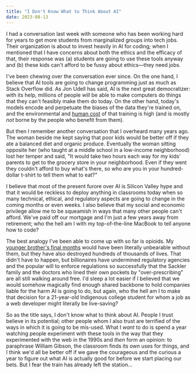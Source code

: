 ```yaml
---
title: "I Don't Know What to Think About AI"
date: 2023-08-13
---
```


I had a conversation last week with someone who has been working hard for years
to get more students from marginalized groups into tech jobs.
Their organization is about to invest heavily in AI for coding;
when I mentioned that I have concerns about both the ethics and the efficacy of that,
their response was (a) students are going to use these tools anyway
and (b) these kids can't afford to be fussy about ethics—they need jobs.

I've been chewing over the conversation ever since.
On the one hand,
I believe that AI tools are going to change programming just as much as Stack Overflow did.
As Jon Udell has said,
AI is the next great democratizer:
with its help,
millions of people will be able to make computers do things
that they can't feasibly make them do today.
On the other hand,
today's models encode and perpetuate the biases of the data they're trained on,
and the environmental and [human cost][guardian-ai] of that training is high
(and is mostly *not* borne by the people who benefit from them).

But then I remember another conversation that I overheard many years ago.
The woman beside me kept saying that
poor kids would be better off if they ate a balanced diet and organic produce.
Eventually the woman sitting opposite her
(who taught at a middle school in a low-income neighborhood)
lost her temper and said,
"It would take two hours each way for my kids' parents
to get to the grocery store in your neighborhood.
Even if they went they couldn't afford to buy what's there,
so who are you in your hundred-dollar t-shirt to tell them what to eat?"

I believe that most of the present furore over AI is Silicon Valley hype
and that it would be reckless to deploy anything in classrooms today
when so many technical, ethical, and regulatory aspects
are going to change in the coming months or even weeks.
I also believe that my social and economic privilege allow me to be squeamish
in ways that many other people can't afford.
We've paid off our mortgage and I'm just a few years away from retirement;
who the hell am I with my top-of-the-line MacBook to tell anyone how to code?

The best analogy I've been able to come up with so far is opioids.
My [younger brother's final months][jeff] would have been literally unbearable without them,
but they have also destroyed hundreds of thousands of lives.
That didn't have to happen,
but billionaires have undermined regulatory agencies and the popular will to enforce regulations
so successfully
that the Sackler family and the doctors who lined their own pockets by "over-prescribing"
are all still walking around free.
I'd sleep a lot easier
if I believed that we would somehow magically find enough shared backbone
to hold companies liable for the harm AI is going to do,
but again,
who the hell am I to make that decision for a 21-year-old Indigenous college student
for whom a job as a web developer might literally be live-saving?

So as the title says,
I don't know what to think about AI.
People I trust believe in its potential;
other people whom I also trust are terrified of the ways in which it is going to be mis-used.
What I *want* to do is spend a year watching people experiment with these tools
in the way that they experimented with the web in the 1990s
and *then* form an opinion:
to paraphrase William Gibson,
the classroom finds its own uses for things,
and I think we'd all be better off if we gave the courageous and the curious
a year to figure out what AI is actually good for
before we start placing our bets.
But I fear the train has already left the station…

[guardian-ai]: https://www.theguardian.com/technology/2023/aug/02/ai-chatbot-training-human-toll-content-moderator-meta-openai
[jeff]: @root/2018/03/20/goodbye-jeff/
